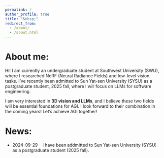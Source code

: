```yaml
---
permalink: /
author_profile: true
title: "&nbsp;"
redirect_from: 
  - /about/
  - /about.html
---
```

About me:
======
  Hi! I am currently an undergraduate student at Southwest University (SWU), where I researched NeRF (Neural Radiance Fields) and low-level vision tasks. I’ve recently been admitted to Sun Yat-sen University (SYSU) as a postgraduate student, 2025 fall, where I will focus on LLMs for software engineering. 
  
I am very interested in **3D vision and LLMs**, and I believe these two fields will be essential foundations for AGI. I look forward to their combination in the coming years! Let’s achieve AGI together!


News:
======
* 2024-09-29  &nbsp;&nbsp; I have been addmitted to Sun Yat-sen University (SYSU) as a postgraduate student (2025 fall).
